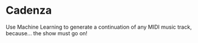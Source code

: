 # Cadenza

Use Machine Learning to generate a continuation of any MIDI music track, because... the show must go on!